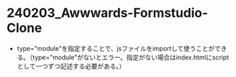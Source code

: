 # 240203_Awwwards-Formstudio-Clone

* type="module"を指定することで、jsファイルをimportして使うことができる。（type="module"がないとエラー。指定がない場合はindex.htmlにscriptとして一つずつ記述する必要がある。）